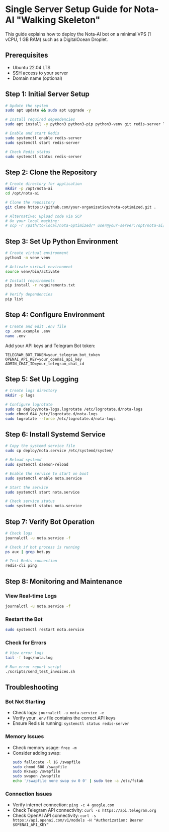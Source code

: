 # Single Server Setup Guide for Nota-AI "Walking Skeleton"

This guide explains how to deploy the Nota-AI bot on a minimal VPS (1 vCPU, 1 GB RAM) such as a DigitalOcean Droplet.

## Prerequisites

- Ubuntu 22.04 LTS
- SSH access to your server
- Domain name (optional)

## Step 1: Initial Server Setup

```bash
# Update the system
sudo apt update && sudo apt upgrade -y

# Install required dependencies
sudo apt install -y python3 python3-pip python3-venv git redis-server logrotate

# Enable and start Redis
sudo systemctl enable redis-server
sudo systemctl start redis-server

# Check Redis status
sudo systemctl status redis-server
```

## Step 2: Clone the Repository

```bash
# Create directory for application
mkdir -p /opt/nota-ai
cd /opt/nota-ai

# Clone the repository
git clone https://github.com/your-organization/nota-optimized.git .

# Alternative: Upload code via SCP
# On your local machine:
# scp -r /path/to/local/nota-optimized/* user@your-server:/opt/nota-ai/
```

## Step 3: Set Up Python Environment

```bash
# Create virtual environment
python3 -m venv venv

# Activate virtual environment
source venv/bin/activate

# Install requirements
pip install -r requirements.txt

# Verify dependencies
pip list
```

## Step 4: Configure Environment

```bash
# Create and edit .env file
cp .env.example .env
nano .env
```

Add your API keys and Telegram Bot token:

```
TELEGRAM_BOT_TOKEN=your_telegram_bot_token
OPENAI_API_KEY=your_openai_api_key
ADMIN_CHAT_ID=your_telegram_chat_id
```

## Step 5: Set Up Logging

```bash
# Create logs directory
mkdir -p logs

# Configure logrotate
sudo cp deploy/nota-logs.logrotate /etc/logrotate.d/nota-logs
sudo chmod 644 /etc/logrotate.d/nota-logs
sudo logrotate --force /etc/logrotate.d/nota-logs
```

## Step 6: Install Systemd Service

```bash
# Copy the systemd service file
sudo cp deploy/nota.service /etc/systemd/system/

# Reload systemd
sudo systemctl daemon-reload

# Enable the service to start on boot
sudo systemctl enable nota.service

# Start the service
sudo systemctl start nota.service

# Check service status
sudo systemctl status nota.service
```

## Step 7: Verify Bot Operation

```bash
# Check logs
journalctl -u nota.service -f

# Check if bot process is running
ps aux | grep bot.py

# Test Redis connection
redis-cli ping
```

## Step 8: Monitoring and Maintenance

### View Real-time Logs

```bash
journalctl -u nota.service -f
```

### Restart the Bot

```bash
sudo systemctl restart nota.service
```

### Check for Errors

```bash
# View error logs
tail -f logs/nota.log

# Run error report script
./scripts/send_test_invoices.sh
```

## Troubleshooting

### Bot Not Starting
- Check logs: `journalctl -u nota.service -e`
- Verify your `.env` file contains the correct API keys
- Ensure Redis is running: `systemctl status redis-server`

### Memory Issues
- Check memory usage: `free -m`
- Consider adding swap: 
  ```bash
  sudo fallocate -l 1G /swapfile
  sudo chmod 600 /swapfile
  sudo mkswap /swapfile
  sudo swapon /swapfile
  echo '/swapfile none swap sw 0 0' | sudo tee -a /etc/fstab
  ```

### Connection Issues
- Verify internet connection: `ping -c 4 google.com`
- Check Telegram API connectivity: `curl -s https://api.telegram.org`
- Check OpenAI API connectivity: `curl -s https://api.openai.com/v1/models -H "Authorization: Bearer $OPENAI_API_KEY"`